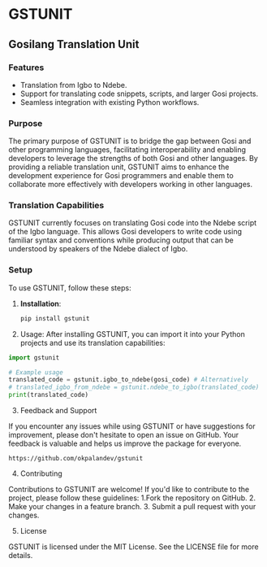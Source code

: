 # GSTUNIT

## Gosilang Translation Unit

### Features
- Translation from Igbo to Ndebe.
- Support for translating code snippets, scripts, and larger Gosi projects.
- Seamless integration with existing Python workflows.

### Purpose
The primary purpose of GSTUNIT is to bridge the gap between Gosi and other programming languages, facilitating interoperability and enabling developers to leverage the strengths of both Gosi and other languages. By providing a reliable translation unit, GSTUNIT aims to enhance the development experience for Gosi programmers and enable them to collaborate more effectively with developers working in other languages.

### Translation Capabilities

GSTUNIT currently focuses on translating Gosi code into the Ndebe script of the Igbo language. This allows Gosi developers to write code using familiar syntax and conventions while producing output that can be understood by speakers of the Ndebe dialect of Igbo.

### Setup

To use GSTUNIT, follow these steps:

1. **Installation**:

   ```bash
   pip install gstunit
   ```

2. Usage:
After installing GSTUNIT, you can import it into your Python projects and use its translation capabilities:

```py
import gstunit

# Example usage
translated_code = gstunit.igbo_to_ndebe(gosi_code) # Alternatively
# translated_igbo_from_ndebe = gstunit.ndebe_to_igbo(translated_code)
print(translated_code)
```

3. Feedback and Support

If you encounter any issues while using GSTUNIT or have suggestions for improvement, please don't hesitate to open an issue on GitHub. Your feedback is valuable and helps us improve the package for everyone.

```
https://github.com/okpalandev/gstunit
```

4. Contributing

Contributions to GSTUNIT are welcome! If you'd like to contribute to the project, please follow these guidelines:
1.Fork the repository on GitHub.
2.    Make your changes in a feature branch.
3.  Submit a pull request with your changes.


5. License

GSTUNIT is licensed under the MIT License. See the LICENSE file for more details.
